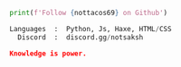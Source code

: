 ```python
print(f'Follow {nottacos69} on Github')
```

```python
Languages  :  Python, Js, Haxe, HTML/CSS
  Discord  :  discord.gg/notsaksh
```


```json
Knowledge is power.
```
